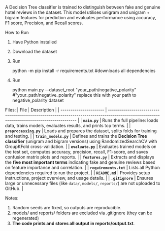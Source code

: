 A Decision Tree classifier is trained to distinguish between fake and genuine hotel reviews in the dataset. This model utilises unigram and unigram + bigram features for prediction and evaluates performance using accuracy, F1 score, Precision, and Recall scores.

How to Run
1. Have Python installed
2. Download the dataset 
3. Run
   
   python -m pip install -r requirements.txt           #downloads all dependencies
5. Run
   
   python main.py --dataset_root "your_path/negative_polarity"    #"your_path/negative_polarity" replace this with your path to negative_polarity dataset


Files:
| File                   | Description                                                                                                                                  |
| ---------------------- | -------------------------------------------------------------------------------------------------------------------------------------------- |
| **`main.py`**          | Runs the full pipeline: loads data, trains models, evaluates results, and prints top terms.                                                  |
| **`preprocessing.py`** | Loads and prepares the dataset, splits folds for training and testing.                                          |
| **`train_models.py`**  | Defines and trains the **Decision Tree classifier** (unigram and bigram versions) using RandomizedSearchCV with GroupKFold cross-validation. |
| **`evaluate.py`**      | Evaluates trained models on the test set, computes accuracy, precision, recall, F1-score, and saves confusion matrix plots and reports.      |
| **`features.py`**      | Extracts and displays the **five most important terms** indicating fake and genuine reviews based on feature importance and correlation.     |
| **`requirements.txt`** | Lists all Python dependencies required to run the project.                                                                                   |
| **`README.md`**        | Provides setup instructions, project overview, and usage details.                                                                            |
| **`.gitignore`**       | Ensures large or unnecessary files (like `data/`, `models/`, `reports/`) are not uploaded to GitHub.                                         |



Notes:
1. Random seeds are fixed, so outputs are reproducible.
2. models/ and reports/ folders are excluded via .gitignore (they can be regenerated)
3. **The code prints and stores all output in reports/output.txt**.







